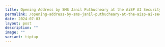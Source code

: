 ```yaml
---
title: Opening Address by SMS Janil Puthucheary at the AiSP AI Security Summit
permalink: /opening-address-by-sms-janil-puthucheary-at-the-aisp-ai-security-summit/
date: 2024-07-03
layout: post
description: ""
image: ""
variant: tiptap
---
```

